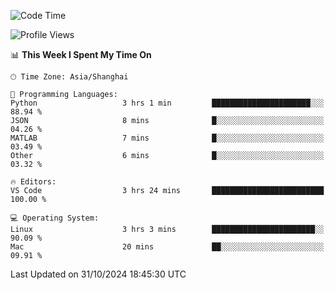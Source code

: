 <!--START_SECTION:waka-->
![Code Time](http://img.shields.io/badge/Code%20Time-509%20hrs%2025%20mins-blue)

![Profile Views](http://img.shields.io/badge/Profile%20Views-0-blue)

📊 **This Week I Spent My Time On** 

```text
🕑︎ Time Zone: Asia/Shanghai

💬 Programming Languages: 
Python                   3 hrs 1 min         ██████████████████████░░░   88.94 % 
JSON                     8 mins              █░░░░░░░░░░░░░░░░░░░░░░░░   04.26 % 
MATLAB                   7 mins              █░░░░░░░░░░░░░░░░░░░░░░░░   03.49 % 
Other                    6 mins              █░░░░░░░░░░░░░░░░░░░░░░░░   03.32 % 

🔥 Editors: 
VS Code                  3 hrs 24 mins       █████████████████████████   100.00 % 

💻 Operating System: 
Linux                    3 hrs 3 mins        ███████████████████████░░   90.09 % 
Mac                      20 mins             ██░░░░░░░░░░░░░░░░░░░░░░░   09.91 % 
```


 Last Updated on 31/10/2024 18:45:30 UTC
<!--END_SECTION:waka-->
